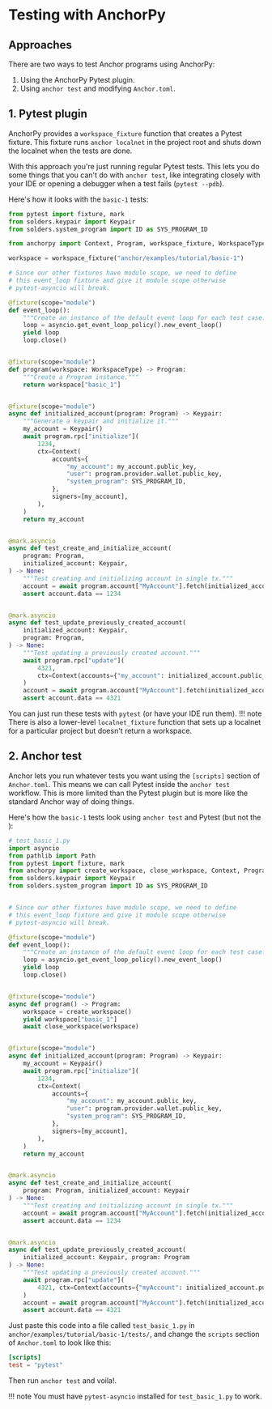 # Testing with AnchorPy

## Approaches

There are two ways to test Anchor programs using AnchorPy:

1. Using the AnchorPy Pytest plugin.
2. Using `anchor test` and modifying `Anchor.toml`.

## 1. Pytest plugin

AnchorPy provides a `workspace_fixture` function that creates a Pytest fixture.
This fixture runs `anchor localnet` in the project root and shuts down the localnet
when the tests are done.

With this approach you're just running regular Pytest tests.
This lets you do some things that you can't do with `anchor test`,
like integrating closely with your IDE or opening a debugger when a test fails (`pytest --pdb`).

Here's how it looks with the `basic-1` tests:

```python
from pytest import fixture, mark
from solders.keypair import Keypair
from solders.system_program import ID as SYS_PROGRAM_ID

from anchorpy import Context, Program, workspace_fixture, WorkspaceType

workspace = workspace_fixture("anchor/examples/tutorial/basic-1")

# Since our other fixtures have module scope, we need to define
# this event_loop fixture and give it module scope otherwise
# pytest-asyncio will break.

@fixture(scope="module")
def event_loop():
    """Create an instance of the default event loop for each test case."""
    loop = asyncio.get_event_loop_policy().new_event_loop()
    yield loop
    loop.close()


@fixture(scope="module")
def program(workspace: WorkspaceType) -> Program:
    """Create a Program instance."""
    return workspace["basic_1"]


@fixture(scope="module")
async def initialized_account(program: Program) -> Keypair:
    """Generate a keypair and initialize it."""
    my_account = Keypair()
    await program.rpc["initialize"](
        1234,
        ctx=Context(
            accounts={
                "my_account": my_account.public_key,
                "user": program.provider.wallet.public_key,
                "system_program": SYS_PROGRAM_ID,
            },
            signers=[my_account],
        ),
    )
    return my_account


@mark.asyncio
async def test_create_and_initialize_account(
    program: Program,
    initialized_account: Keypair,
) -> None:
    """Test creating and initializing account in single tx."""
    account = await program.account["MyAccount"].fetch(initialized_account.public_key)
    assert account.data == 1234


@mark.asyncio
async def test_update_previously_created_account(
    initialized_account: Keypair,
    program: Program,
) -> None:
    """Test updating a previously created account."""
    await program.rpc["update"](
        4321,
        ctx=Context(accounts={"my_account": initialized_account.public_key}),
    )
    account = await program.account["MyAccount"].fetch(initialized_account.public_key)
    assert account.data == 4321

```

You can just run these tests with `pytest` (or have your IDE run them).
!!! note
    There is also a lower-level `localnet_fixture` function that sets up a localnet for a
    particular project but doesn't return a workspace.

## 2. Anchor test


Anchor lets you run whatever tests you want using the `[scripts]` section of `Anchor.toml`.
This means we can call Pytest inside the `anchor test` workflow. This is more limited
than the Pytest plugin but is more like the standard Anchor way of doing things.

Here's how the `basic-1` tests look using `anchor test` and Pytest (but not the ):

```python
# test_basic_1.py
import asyncio
from pathlib import Path
from pytest import fixture, mark
from anchorpy import create_workspace, close_workspace, Context, Program
from solders.keypair import Keypair
from solders.system_program import ID as SYS_PROGRAM_ID


# Since our other fixtures have module scope, we need to define
# this event_loop fixture and give it module scope otherwise
# pytest-asyncio will break.

@fixture(scope="module")
def event_loop():
    """Create an instance of the default event loop for each test case."""
    loop = asyncio.get_event_loop_policy().new_event_loop()
    yield loop
    loop.close()


@fixture(scope="module")
async def program() -> Program:
    workspace = create_workspace()
    yield workspace["basic_1"]
    await close_workspace(workspace)


@fixture(scope="module")
async def initialized_account(program: Program) -> Keypair:
    my_account = Keypair()
    await program.rpc["initialize"](
        1234,
        ctx=Context(
            accounts={
                "my_account": my_account.public_key,
                "user": program.provider.wallet.public_key,
                "system_program": SYS_PROGRAM_ID,
            },
            signers=[my_account],
        ),
    )
    return my_account


@mark.asyncio
async def test_create_and_initialize_account(
    program: Program, initialized_account: Keypair
) -> None:
    """Test creating and initializing account in single tx."""
    account = await program.account["MyAccount"].fetch(initialized_account.public_key)
    assert account.data == 1234


@mark.asyncio
async def test_update_previously_created_account(
    initialized_account: Keypair, program: Program
) -> None:
    """Test updating a previously created account."""
    await program.rpc["update"](
        4321, ctx=Context(accounts={"myAccount": initialized_account.public_key})
    )
    account = await program.account["MyAccount"].fetch(initialized_account.public_key)
    assert account.data == 4321

```

Just paste this code into a file called `test_basic_1.py`
in `anchor/examples/tutorial/basic-1/tests/`, and change the `scripts` section of `Anchor.toml`
to look like this:

```toml
[scripts]
test = "pytest"

```

Then run `anchor test` and voila!.

!!! note
    You must have `pytest-asyncio` installed for `test_basic_1.py` to work.
